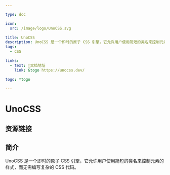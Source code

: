 ```yaml
---

type: doc

icon:
  src: /image/logo/UnoCSS.svg

title: UnoCSS
description: UnoCSS 是一个即时的原子 CSS 引擎，它允许用户使用简短的类名来控制元素的样式，而无需编写复杂的 CSS 代码。
tags:
  - CSS

links:
  - text: 📖文档地址
    link: &togo https://unocss.dev/

togo: *togo

---
```


<ShowLogo />

# UnoCSS

<ShowTags />

<ShowBreadcrumb />

## 资源链接

<ShowLinks />

## 简介

UnoCSS 是一个即时的原子 CSS 引擎，它允许用户使用简短的类名来控制元素的样式，而无需编写复杂的 CSS 代码。
